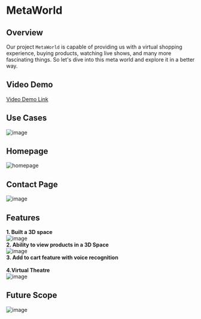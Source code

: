 # MetaWorld

## Overview

Our project `MetaWorld` is capable of providing us with a virtual shopping experience, buying products, watching live shows, and many more fascinating things. So let's dive into this meta world and explore it in a better way.

## **Video Demo**
<a href="https://drive.google.com/file/d/1wLQ5RdJW7iqOv-yZrDdVGyVHj63WPG7T/view?usp=sharing"> Video Demo Link</a>


## Use Cases
![image](https://user-images.githubusercontent.com/79078776/182026862-db8ff96c-a7ff-4623-9737-0abb2a649a47.png)

## Homepage
![homepage](https://user-images.githubusercontent.com/79078776/182027607-f394e903-0fc7-4a24-95d4-4c668abc85a4.png)
## Contact Page
![image](https://user-images.githubusercontent.com/79078776/182027660-2c0243f5-5b5f-41d4-ae9e-30694d7d41c4.png)

## Features
**1. Built a 3D space**
<br>
![image](https://user-images.githubusercontent.com/79078776/182027384-79bdca86-a088-42ae-8d86-626b2afdbaf9.png)
<br>
**2. Ability to view products in a 3D Space**
<br>
![image](https://user-images.githubusercontent.com/79078776/182027431-400840b2-ee98-4221-a15b-4985c99cd425.png)
<br>
**3. Add to cart feature with voice recognition**
<br><br>
**4.Virtual Theatre**
<br>
![image](https://user-images.githubusercontent.com/79078776/182027453-f13b2821-1c46-4716-ac1b-e9ac9f017343.png)

## Future Scope
![image](https://user-images.githubusercontent.com/79078776/182027826-f54f3e2c-2396-487f-82f4-2a6cb470a81f.png)






